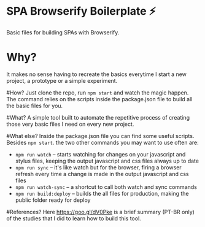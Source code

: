 # SPA Browserify Boilerplate ⚡
Basic files for building SPAs with Browserify.
# Why?
It makes no sense having to recreate the basics everytime I start a new project, a prototype or a simple experiment.

#How?
Just clone the repo, run `npm start` and watch the magic happen. The command relies on the scripts inside the package.json file to build all the basic files for you.

#What?
A simple tool built to automate the repetitive process of creating those very basic files I need on every new project.

#What else?
Inside the package.json file you can find some useful scripts. Besides `npm start`. the two other commands you may want to use often are:

 * `npm run watch` – starts watching for changes on your javascript and stylus files, keeping the output javascript and css files always up to date
 * `npm run sync` – it's like watch but for the browser, firing a browser refresh every time a change is made in the output javascript and css files
 * `npm run watch-sync` – a shortcut to call both watch and sync commands
 * `npm run build:deploy` – builds the all files for production, making the public folder ready for deploy

#References?
Here https://goo.gl/dV0Pke is a brief summary (PT-BR only) of the studies that I did to learn how to build this tool.